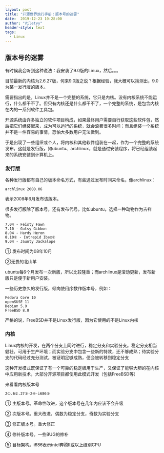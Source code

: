 ```yaml
---
layout: post
title: "开源世界旅行手册：版本号的迷雾"
date:  2019-12-23 10:28:00
author: "Viletyy"
header-style: text
tags:
  - Linux
---
```

## 版本号的迷雾

有时候我会听到这种说法：我安装了9.0版的Linux，然后。。。

目前最新的内核为2.6.27版，何来9.0版之说？根据经验，我大概可以揣测出，9.0为某一发行版的版本。

需要指出的是，Linux并不是一个完整的系统，它只是内核。没有内核系统不能运行，什么都干不了。但只有内核还是什么都干不了，一个完整的系统，是包含内核在内的一系列软件工具包。

开源系统由许多独立的软件项目构成，如果最终用户需要自行获取这些软件包，然后把它们组装起来，成为可以运行的系统，就会浪费很多时间；而且组装一个系统并不是一件容易的事情，恐怕大多数用户无法做到。

于是出现了一些组织或个人，将内核和其他软件组装在一起，作为一个完整的系统发布，这就是发行版，如ubuntu、archlinux，就是通过安装程序，将已经组装起来的系统安装到计算机上。

### 发行版

各种发行版都有自己的版本命名方式，有些通过发布时间来命名，像archlinux：

```shel
archlinux 2008.06
```

表示2008年6月发布该版本。

很多发行版除了版本号，还有发布代号。比如ubuntu，选择一种动物作为吉祥物。

```shell
7.04 - Feisty Fawn
7.10 - Gutsy Gibbon
8.04 - Hardy Heron
8.10① - Intrepid Ibex②
9.04 - Jaunty Jackalope
```

① 发布时间为08年10月

②无畏的北山羊

ubuntu每6个月发布一次新版，所以比较隆重；而archlinux是滚动更新，发布新版只是便于新用户安装。

一些历史悠久的发行版，倾向使用序数作版本号，例如：

```shell
Fedora Core 10
openSUSE 11
Debian 5.0
FreeBSD 8.0
```

严格的说，FreeBSD并不是Linux发行版，因为它使用的不是Linux内核

### 内核

Linux内核的开发，在两个分支上同时进行，稳定分支和实验分支。稳定分支相当健壮，可用于生产环境；而实验分支中包含一些新的特效，还不够成熟；待实验分支的代码经过充分测试，被证明足够成熟，便会被转移到稳定分支

这种开发模式既保证了有一个可靠的稳定版用于生产，又保证了能够大胆的在内核中应用新技术，大部分开源项目都使用此模式开发（包括FreeBSD等）

来看看内核版本号

```shell
2①.6②.27③-2④-i686⑤
```

① 主版本号。革命性改进，这个版本号在几年内应该不会升级

② 次版本号。重大改进，偶数为稳定分支，奇数为实验分支

③ 修正版本号。重大修正

④ 修补版本号。一些BUG的修补

⑤ 目标架构。i686表示intel奔腾Ⅱ或以上级别CPU